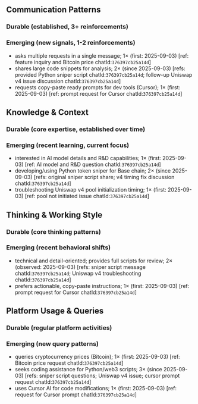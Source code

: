 ## Communication Patterns
### Durable (established, 3+ reinforcements)

### Emerging (new signals, 1-2 reinforcements)
- asks multiple requests in a single message; 1× (first: 2025-09-03) [ref: feature inquiry and Bitcoin price chatId:`376397cb25a14d`]
- shares large code snippets for analysis; 2× (since 2025-09-03) [refs: provided Python sniper script chatId:`376397cb25a14d`; follow-up Uniswap v4 issue discussion chatId:`376397cb25a14d`]
- requests copy-paste ready prompts for dev tools (Cursor); 1× (first: 2025-09-03) [ref: prompt request for Cursor chatId:`376397cb25a14d`]

## Knowledge & Context
### Durable (core expertise, established over time)

### Emerging (recent learning, current focus)
- interested in AI model details and R&D capabilities; 1× (first: 2025-09-03) [ref: AI model and R&D question chatId:`376397cb25a14d`]
- developing/using Python token sniper for Base chain; 2× (since 2025-09-03) [refs: original sniper script share; v4 timing fix discussion chatId:`376397cb25a14d`]
- troubleshooting Uniswap v4 pool initialization timing; 1× (first: 2025-09-03) [ref: pool not initiated issue chatId:`376397cb25a14d`]

## Thinking & Working Style
### Durable (core thinking patterns)

### Emerging (recent behavioral shifts)
- technical and detail-oriented; provides full scripts for review; 2× (observed: 2025-09-03) [refs: sniper script message chatId:`376397cb25a14d`; Uniswap v4 troubleshooting chatId:`376397cb25a14d`]
- prefers actionable, copy-paste instructions; 1× (first: 2025-09-03) [ref: prompt request for Cursor chatId:`376397cb25a14d`]

## Platform Usage & Queries
### Durable (regular platform activities)

### Emerging (new query patterns)
- queries cryptocurrency prices (Bitcoin); 1× (first: 2025-09-03) [ref: Bitcoin price request chatId:`376397cb25a14d`]
- seeks coding assistance for Python/web3 scripts; 3× (since 2025-09-03) [refs: sniper script questions; Uniswap v4 issue; cursor prompt request chatId:`376397cb25a14d`]
- uses Cursor AI for code modifications; 1× (first: 2025-09-03) [ref: request for Cursor prompt chatId:`376397cb25a14d`]